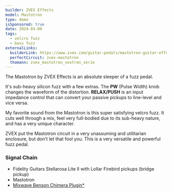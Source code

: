 ```yaml
---
builder: ZVEX Effects
model: Mastotron
type: demo
isSponsored: true
date: 2024-03-08
tags:
  - velcro fuzz
  - bass fuzz
externalLinks:
  builderLink: https://www.zvex.com/guitar-pedals/mastotron-guitar-effects-pedal
  perfectCircuit: zvex-mastotron
  thomann: zvex_mastotron_vextron_serie
---
```


The Mastotron by ZVEX Effects is an absolute sleeper of a fuzz pedal.

It's sub-heavy silicon fuzz with a few extras. The **PW** (Pulse Width) knob changes the waveform of the distortion. **RELAX/PUSH** is an input impedance control that can convert your passive pickups to line-level and vice versa.

My favorite sound from the Mastotron is this super satisfying velcro fuzz. It cuts well through a mix, feel very full-bodied due to its sub-heavy nature, and has a very unique character.

ZVEX put the Mastotron circuit in a very unassuming and utilitarian enclosure, but don't let that fool you. This is a very versatile and powerful fuzz pedal.

### Signal Chain

- Fidelity Guitars Stellarosa Lite II with Lollar Firebird pickups (bridge pickup)
- Mastotron
- [Mixwave Benson Chimera Plugin\*](https://sweetwater.sjv.io/B0N2PL)
